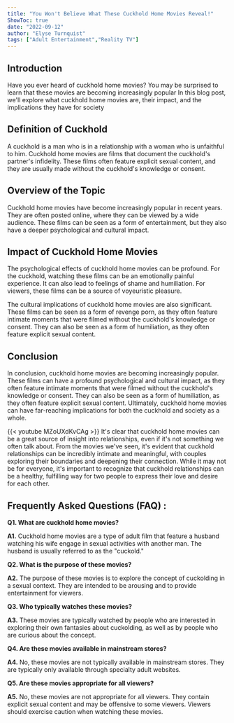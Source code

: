 ```yaml
---
title: "You Won't Believe What These Cuckhold Home Movies Reveal!"
ShowToc: true 
date: "2022-09-12"
author: "Elyse Turnquist" 
tags: ["Adult Entertainment","Reality TV"]
---
```

## Introduction 

Have you ever heard of cuckhold home movies? You may be surprised to learn that these movies are becoming increasingly popular In this blog post, we'll explore what cuckhold home movies are, their impact, and the implications they have for society 

## Definition of Cuckhold 

A cuckhold is a man who is in a relationship with a woman who is unfaithful to him. Cuckhold home movies are films that document the cuckhold's partner's infidelity. These films often feature explicit sexual content, and they are usually made without the cuckhold's knowledge or consent. 

## Overview of the Topic 

Cuckhold home movies have become increasingly popular in recent years. They are often posted online, where they can be viewed by a wide audience. These films can be seen as a form of entertainment, but they also have a deeper psychological and cultural impact. 

## Impact of Cuckhold Home Movies 

The psychological effects of cuckhold home movies can be profound. For the cuckhold, watching these films can be an emotionally painful experience. It can also lead to feelings of shame and humiliation. For viewers, these films can be a source of voyeuristic pleasure.

The cultural implications of cuckhold home movies are also significant. These films can be seen as a form of revenge porn, as they often feature intimate moments that were filmed without the cuckhold's knowledge or consent. They can also be seen as a form of humiliation, as they often feature explicit sexual content.

## Conclusion 

In conclusion, cuckhold home movies are becoming increasingly popular. These films can have a profound psychological and cultural impact, as they often feature intimate moments that were filmed without the cuckhold's knowledge or consent. They can also be seen as a form of humiliation, as they often feature explicit sexual content. Ultimately, cuckhold home movies can have far-reaching implications for both the cuckhold and society as a whole.

{{< youtube MZoUXdKvCAg >}} 
It's clear that cuckhold home movies can be a great source of insight into relationships, even if it's not something we often talk about. From the movies we've seen, it's evident that cuckhold relationships can be incredibly intimate and meaningful, with couples exploring their boundaries and deepening their connection. While it may not be for everyone, it's important to recognize that cuckhold relationships can be a healthy, fulfilling way for two people to express their love and desire for each other.

## Frequently Asked Questions (FAQ) :
**Q1. What are cuckhold home movies?**

**A1.** Cuckhold home movies are a type of adult film that feature a husband watching his wife engage in sexual activities with another man. The husband is usually referred to as the "cuckold." 

**Q2. What is the purpose of these movies?**

**A2.** The purpose of these movies is to explore the concept of cuckolding in a sexual context. They are intended to be arousing and to provide entertainment for viewers. 

**Q3. Who typically watches these movies?**

**A3.** These movies are typically watched by people who are interested in exploring their own fantasies about cuckolding, as well as by people who are curious about the concept. 

**Q4. Are these movies available in mainstream stores?**

**A4.** No, these movies are not typically available in mainstream stores. They are typically only available through specialty adult websites. 

**Q5. Are these movies appropriate for all viewers?**

**A5.** No, these movies are not appropriate for all viewers. They contain explicit sexual content and may be offensive to some viewers. Viewers should exercise caution when watching these movies.



